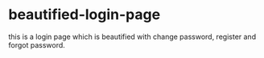 # beautified-login-page
this is a login page which is beautified with change password, register and forgot password.
